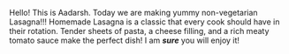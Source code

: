 Hello! This is Aadarsh. Today we are making yummy non-vegetarian Lasagna!!! Homemade Lasagna is a classic that every cook should have in their rotation. Tender sheets of pasta, a cheese filling, and a rich meaty tomato sauce make the perfect dish!
I am ***sure*** you will enjoy it!
